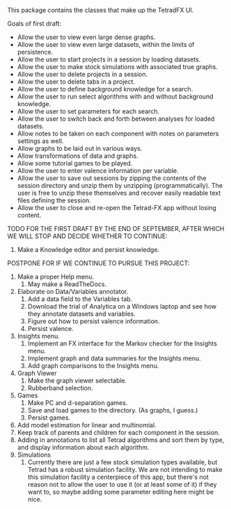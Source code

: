 This package contains the classes that make up the TetradFX UI.

Goals of first draft:

* Allow the user to view even large dense graphs.
* Allow the user to view even large datasets, within the limits of persistence.
* Allow the user to start projects in a session by loading datasets.
* Allow the user to make stock simulations with associated true graphs.
* Allow the user to delete projects in a session.
* Allow the user to delete tabs in a project.
* Allow the user to define background knowledge for a search.
* Allow the user to run select algorithms with and without background knowledge.
* Allow the user to set parameters for each search.
* Allow the user to switch back and forth between analyses for loaded datasets.
* Allow notes to be taken on each component with notes on parameters settings as well.
* Allow graphs to be laid out in various ways.
* Allow transformations of data and graphs.
* Allow some tutorial games to be played.
* Allow the user to enter valence information per variable.
* Allow the user to save out sessions by zipping the contents of the session directory
  and unzip them by unzipping (programmatically). The user is free to unzip these
  themselves and recover easily readable text files defining the session.
* Allow the user to close and re-open the Tetrad-FX app without losing content.

TODO FOR THE FIRST DRAFT BY THE END OF SEPTEMBER, AFTER WHICH WE WILL STOP AND DECIDE WHETHER TO CONTINUE:

1. Make a Knowledge editor and persist knowledge.
  
POSTPONE FOR IF WE CONTINUE TO PURSUE THIS PROJECT:

1. Make a proper Help menu.
    1. May make a ReadTheDocs.
1. Elaborate on Data/Variables annotator. 
    1. Add a data field to the Variables tab.
    1. Download the trial of Analytica on a Windows laptop and see how they annotate datasets and variables.
    1. Figure out how to persist valence information.
    2. Persist valence. 
1. Insights menu.
    1. Implement an FX interface for the Markov checker for the Insights menu.
    1. Implement graph and data summaries for the Insights menu.
    1. Add graph comparisons to the Insights menu.
1. Graph Viewer
    1. Make the graph viewer selectable.
    1. Rubberband selection.
1. Games
    1. Make PC and d-separation games.
    1. Save and load games to the directory. (As graphs, I guess.)
    1. Persist games.
1. Add model estimation for linear and multinomial.
1. Keep track of parents and children for each component in the session.
1. Adding in annotations to list all Tetrad algorithms and sort them by type, and display
   information about each algorithm.
1. Simulations
    1. Currently there are just a few stock simulation types available, but Tetrad has a robust simulation
       facility. We are not intending to make this simulation facility a centerpiece of this app, but
       there's not reason not to allow the user to use it (or at least some of it) if they want to, so
       maybe adding some parameter editing here might be nice.
